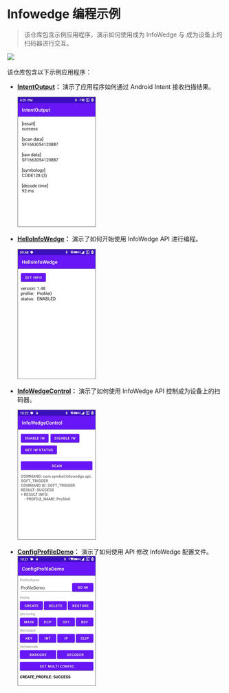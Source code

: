 # Infowedge 编程示例

> 该仓库包含示例应用程序，演示如何使用成为 InfoWedge 与 成为设备上的扫码器进行交互。

[![](https://img.shields.io/badge/en-English-green.svg)](README.md)

该仓库包含以下示例应用程序：

- **[IntentOutput](IntentOutput/README_zh-CN.md)：** 演示了应用程序如何通过 Android Intent 接收扫描结果。

    ![overview.png](IntentOutput/pics/overview.png)

- **[HelloInfoWedge](HelloInfoWedge/README_zh-CN.md)：** 演示了如何开始使用 InfoWedge API 进行编程。

    ![overview.png](HelloInfoWedge/pics/overview.png)

- **[InfoWedgeControl](InfoWedgeControl/README_zh-CN.md)：** 演示了如何使用 InfoWedge API 控制成为设备上的扫码器。
    
    ![overview.png](InfoWedgeControl/pics/overview.png)
    
- **[ConfigProfileDemo](ConfigProfileDemo/README_zh-CN.md)：** 演示了如何使用 API 修改 InfoWedge 配置文件。
    ![overview.png](ConfigProfileDemo/pics/overview.png)
